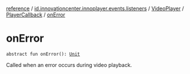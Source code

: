 [reference](../../../index.md) / [id.innovationcenter.innoplayer.events.listeners](../../index.md) / [VideoPlayer](../index.md) / [PlayerCallback](index.md) / [onError](./on-error.md)

# onError

`abstract fun onError(): `[`Unit`](https://kotlinlang.org/api/latest/jvm/stdlib/kotlin/-unit/index.html)

Called when an error occurs during video playback.

